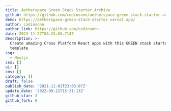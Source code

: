 ```yaml
---
title: Aetherspace Green Stack Starter Archive
github: https://github.com/codinsonn/aetherspace-green-stack-starter-archive
demo: https://aetherspace-green-stack-starter.vercel.app/
author: codinsonn
author_link: https://github.com/codinsonn
date: 2023-11-27T03:23:03.714Z
description: >-
  Create amazing Cross Platform React apps with this GREEN stack starter
  template
ssg:
  - Nextjs
css: []
ui: []
cms: []
category: []
draft: false
publish_date: '2021-11-01T23:03:07Z'
update_date: '2022-09-21T15:31:13Z'
github_star: 3
github_fork: 0
---
```

